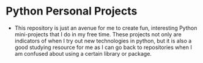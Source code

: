# Python Personal Projects
- This repository is just an avenue for me to create fun, interesting
Python mini-projects that I do in my free time. These projects not only are
indicators of when I try out new technologies in python, but it is also a 
good studying resource for me as I can go back to repositories when I am
confused about using a certain library or package. 